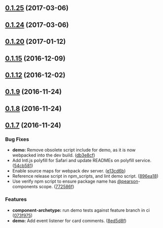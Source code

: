 <a name="0.1.25"></a>
## [0.1.25](https://github.com/Pearson-Higher-Ed/compare/v0.1.24...v0.1.25) (2017-03-06)



<a name="0.1.24"></a>
## [0.1.24](https://github.com/Pearson-Higher-Ed/compare/v0.1.20...v0.1.24) (2017-03-06)



<a name="0.1.20"></a>
## [0.1.20](https://github.com/Pearson-Higher-Ed/compare/v0.1.15...v0.1.20) (2017-01-12)



<a name="0.1.15"></a>
## [0.1.15](https://github.com/Pearson-Higher-Ed/compare/v0.1.12...v0.1.15) (2016-12-09)



<a name="0.1.12"></a>
## [0.1.12](https://github.com/Pearson-Higher-Ed/compare/v0.1.9...v0.1.12) (2016-12-02)



<a name="0.1.9"></a>
## [0.1.9](https://github.com/Pearson-Higher-Ed/compare/v0.1.8...v0.1.9) (2016-11-24)



<a name="0.1.8"></a>
## [0.1.8](https://github.com/Pearson-Higher-Ed/compare/v0.1.7...v0.1.8) (2016-11-24)



<a name="0.1.7"></a>
## [0.1.7](https://github.com/Pearson-Higher-Ed/compare/896ea18...v0.1.7) (2016-11-24)


### Bug Fixes

* **demo:** Remove obsolete script include for demo, as it is now webpacked into the dev build. ([db3e8cf](https://github.com/Pearson-Higher-Ed/commit/db3e8cf))
* Add Intl.js polyfill for Safari and update READMEs on polyfill service. ([54cb581](https://github.com/Pearson-Higher-Ed/commit/54cb581))
* Enable source maps for webpack dev server. ([e13cd6b](https://github.com/Pearson-Higher-Ed/commit/e13cd6b))
* Reference release script in npm_scripts, and lint demo script. ([896ea18](https://github.com/Pearson-Higher-Ed/commit/896ea18))
* Use verify npm script to ensure package name has [@pearson](https://github.com/pearson)-components scope. ([772586f](https://github.com/Pearson-Higher-Ed/commit/772586f))


### Features

* **component-archetype:** run demo tests against feature branch in ci ([073f975](https://github.com/Pearson-Higher-Ed/commit/073f975))
* **demo:** Add event listener for card comments. ([8ed5d8f](https://github.com/Pearson-Higher-Ed/commit/8ed5d8f))




